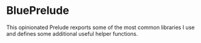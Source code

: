 # BluePrelude

This opinionated Prelude rexports some of the most common libraries I use and defines some additional useful helper functions.
